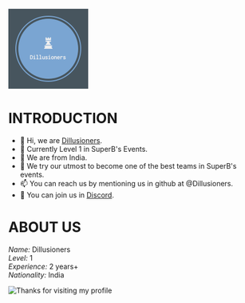 ![My Logo](Dillusioners.png)

# INTRODUCTION
- 👋 Hi, we are [Dillusioners](https://github.com/Dillusioners).
- 👀 Currently Level 1 in SuperB's Events.
- 🌱 We are from India.
- 💞️ We try our utmost to become one of the best teams in SuperB's events.
- 📫 You can reach us by mentioning us in github at @Dillusioners.
- 💌 You can join us in [Discord](https://discord.gg/n3ux5Rvr).


# ABOUT US
*Name:* Dillusioners<br/>
*Level:* 1<br/>
*Experience:* 2 years+<br/>
*Nationality:* India<br/>

<img height="120" alt="Thanks for visiting my profile" width="100%" src="https://github.com/dibyendu415/dibyendu415/blob/master/marquee.svg" />
